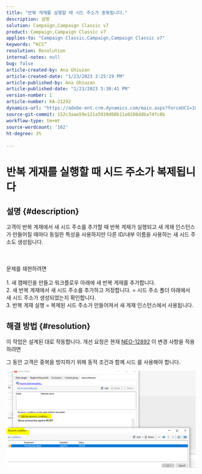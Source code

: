 ```yaml
---
title: "반복 게재를 실행할 때 시드 주소가 중복됩니다."
description: 설명
solution: Campaign,Campaign Classic v7
product: Campaign,Campaign Classic v7
applies-to: "Campaign Classic,Campaign,Campaign Classic v7"
keywords: “KCS”
resolution: Resolution
internal-notes: null
bug: false
article-created-by: Ana Ghiuzan
article-created-date: "1/23/2023 3:25:19 PM"
article-published-by: Ana Ghiuzan
article-published-date: "1/23/2023 3:30:41 PM"
version-number: 1
article-number: KA-21292
dynamics-url: "https://adobe-ent.crm.dynamics.com/main.aspx?forceUCI=1&pagetype=entityrecord&etn=knowledgearticle&id=04e5c81f-329b-ed11-aad1-6045bd006ce9"
source-git-commit: 152c3aae59e121a5920d60b11a0286ddba74fc8b
workflow-type: tm+mt
source-wordcount: '162'
ht-degree: 3%

---
```


# 반복 게재를 실행할 때 시드 주소가 복제됩니다

## 설명 {#description}

고객이 반복 게재에서 새 시드 주소를 추가할 때 반복 게재가 실행되고 새 게재 인스턴스가 만들어질 때마다 동일한 특성을 사용하지만 다른 ID/내부 이름을 사용하는 새 시드 주소도 생성됩니다. <br><br> <br><br>문제를 재현하려면<br><br>1. 새 캠페인을 만들고 워크플로우 아래에 새 반복 게재를 추가합니다.
<br>2. 새 반복 게재에서 새 시드 주소를 추가하고 저장합니다. = 시드 주소 폴더 아래에서 새 시드 주소가 생성되었는지 확인합니다.
<br>3. 반복 게재 실행 = 복제된 시드 주소가 만들어져서 새 게재 인스턴스에서 사용됩니다.

## 해결 방법 {#resolution}


이 작업은 설계된 대로 작동합니다. 개선 요청은 현재 [NEO-12892](https://jira.corp.adobe.com/browse/NEO-12892) 이 변경 사항을 적용하려면

그 동안 고객은 중복을 방지하기 위해 동적 조건과 함께 시드 를 사용해야 합니다.

![](assets/83cc65a7-329b-ed11-aad1-6045bd006ce9.png)
